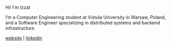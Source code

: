 Hi! I'm Izzat

I’m a Computer Engineering student at Vistula University in Warsaw, Poland, and a Software Engineer specializing in distributed systems and backend infrastructure.

[website](https://izzat-swe.vercel.app/) | [linkedin](https://www.linkedin.com/in/izzat-karimov)
